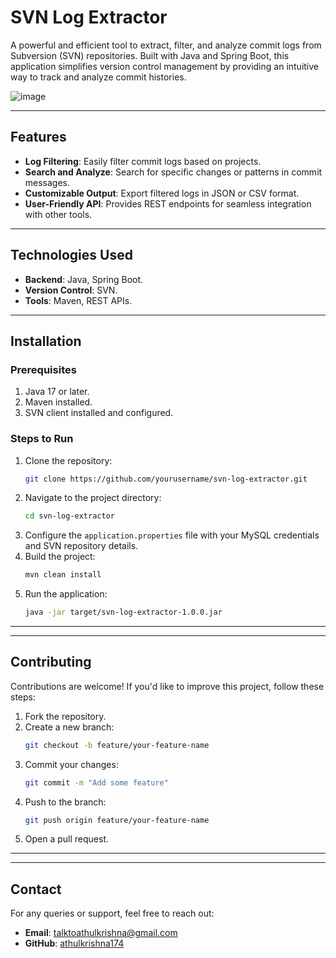 # **SVN Log Extractor**  

A powerful and efficient tool to extract, filter, and analyze commit logs from Subversion (SVN) repositories. Built with Java and Spring Boot, this application simplifies version control management by providing an intuitive way to track and analyze commit histories.

![image](https://github.com/athulkrishna174/SVN_Log_Extractor/assets/83421033/4fda5837-4df1-41fa-81a9-9d2548311c43)

---

## **Features**  
- **Log Filtering**: Easily filter commit logs based on projects.  
- **Search and Analyze**: Search for specific changes or patterns in commit messages.  
- **Customizable Output**: Export filtered logs in JSON or CSV format.  
- **User-Friendly API**: Provides REST endpoints for seamless integration with other tools.  

---

## **Technologies Used**  
- **Backend**: Java, Spring Boot.  
- **Version Control**: SVN.  
- **Tools**: Maven, REST APIs.  

---

## **Installation**  

### **Prerequisites**  
1. Java 17 or later.  
2. Maven installed.
3. SVN client installed and configured.  

### **Steps to Run**  
1. Clone the repository:  
   ```bash  
   git clone https://github.com/yourusername/svn-log-extractor.git  
   ```  
2. Navigate to the project directory:  
   ```bash  
   cd svn-log-extractor  
   ```  
3. Configure the `application.properties` file with your MySQL credentials and SVN repository details.  
4. Build the project:  
   ```bash  
   mvn clean install  
   ```  
5. Run the application:  
   ```bash  
   java -jar target/svn-log-extractor-1.0.0.jar  
   ```  

---  

---

## **Contributing**  
Contributions are welcome! If you'd like to improve this project, follow these steps:  
1. Fork the repository.  
2. Create a new branch:  
   ```bash  
   git checkout -b feature/your-feature-name  
   ```  
3. Commit your changes:  
   ```bash  
   git commit -m "Add some feature"  
   ```  
4. Push to the branch:  
   ```bash  
   git push origin feature/your-feature-name  
   ```  
5. Open a pull request.  

---

---

## **Contact**  
For any queries or support, feel free to reach out:  
- **Email**: talktoathulkrishna@gmail.com  
- **GitHub**: [athulkrishna174](https://github.com/athulkrishna174)  

